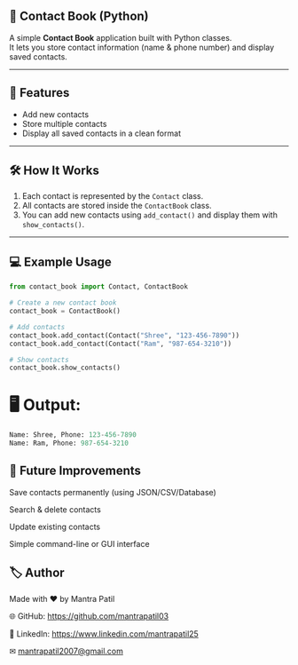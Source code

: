## 📒 Contact Book (Python)

A simple **Contact Book** application built with Python classes.  
It lets you store contact information (name & phone number) and display saved contacts.  

---

## 🚀 Features
- Add new contacts
- Store multiple contacts
- Display all saved contacts in a clean format



---

## 🛠️ How It Works
1. Each contact is represented by the `Contact` class.
2. All contacts are stored inside the `ContactBook` class.
3. You can add new contacts using `add_contact()` and display them with `show_contacts()`.


---

## 💻 Example Usage
```python
from contact_book import Contact, ContactBook

# Create a new contact book
contact_book = ContactBook()

# Add contacts
contact_book.add_contact(Contact("Shree", "123-456-7890"))
contact_book.add_contact(Contact("Ram", "987-654-3210"))

# Show contacts
contact_book.show_contacts()
```

# 🖥️ Output:
```python
Name: Shree, Phone: 123-456-7890
Name: Ram, Phone: 987-654-3210
```

## 📌 Future Improvements

Save contacts permanently (using JSON/CSV/Database)

Search & delete contacts

Update existing contacts

Simple command-line or GUI interface

## 🏷️ Author

Made with ❤️ by Mantra Patil 

🌐 GitHub: https://github.com/mantrapatil03

💼 LinkedIn: https://www.linkedin.com/mantrapatil25

✉ mantrapatil2007@gmail.com






